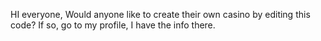 HI everyone, Would anyone like to create their own casino by editing this code? If so, go to my profile, I have the info there.
